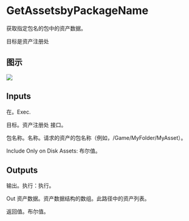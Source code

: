 # GetAssetsbyPackageName

获取指定包名的包中的资产数据。

目标是资产注册处

## 图示

![]($-20221218-18003592.png)

## Inputs

在。Exec.

目标。资产注册处 接口。

包名称。名称。请求的资产的包名称（例如，/Game/MyFolder/MyAsset）。

Include Only on Disk Assets: 布尔值。 

## Outputs

输出。执行：执行。

Out 资产数据。资产数据结构的数组。此路径中的资产列表。

返回值。布尔值。
